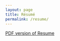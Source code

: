 ```yaml
---
layout: page
title: Résumé
permalink: /resume/
---
```


[PDF version of Resume](/documents/Resume.pdf)
